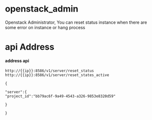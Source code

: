# openstack_admin
Openstack Administrator, You can reset status instance when there are some error on instance or hang process


# api Address

#### address api
```
http://{{ip}}:8586/v1/server/reset_status
http://{{ip}}:8586/v1/server/reset_states_active

{

"server":{
"project_id":"bb79ac6f-9a49-4543-a326-9853e8320d59"

}

}

```
